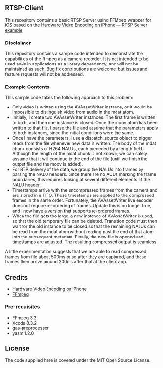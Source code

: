 ## RTSP-Client

This repository contains a basic RTSP Server using FFMpeg wrapper for iOS based on the [Hardware Video Encoding on iPhone — RTSP Server example][1].

### Disclaimer
This repository contains a sample code intended to demonstrate the capabilities of the ffmpeg as a camera recorder. It is not intended to be used as-is in applications as a library dependency, and will not be maintained as such. Bug fix contributions are welcome, but issues and feature requests will not be addressed.

### Example Contents
This sample code takes the following approach to this problem:

- Only video is written using the AVAssetWriter instance, or it would be impossible to distinguish video from audio in the mdat atom.
- Initially, I create two AVAssetWriter instances. The first frame is written to both, and then one instance is closed. Once the moov atom has been written to that file, I parse the file and assume that the parameters apply to both instances, since the initial conditions were the same.
- Once I have the parameters, I use a dispatch_source object to trigger reads from the file whenever new data is written. The body of the mdat chunk consists of H264 NALUs, each preceded by a length field. Although the length of the mdat chunk is not known, we can safely assume that it will continue to the end of the file (until we finish the output file and the moov is added).
- For RTP delivery of the data, we group the NALUs into frames by parsing the NALU headers. Since there are no AUDs marking the frame boundaries, this requires looking at several different elements of the NALU header.
- Timestamps arrive with the uncompressed frames from the camera and are stored in a FIFO. These timestamps are applied to the compressed frames in the same order. Fortunately, the AVAssetWriter live encoder does not require re-ordering of frames. Update this is no longer true, and I now have a version that supports re-ordered frames.
- When the file gets too large, a new instance of AVAssetWriter is used, so that the old temporary file can be deleted. Transition code must then wait for the old instance to be closed so that the remaining NALUs can be read from the mdat atom without reading past the end of that atom into the subsequent metadata. Finally, the new file is opened and timestamps are adjusted. The resulting compressed output is seamless.

A little experimentation suggests that we are able to read compressed frames from file about 500ms or so after they are captured, and these frames then arrive around 200ms after that at the client app.

## Credits
* [Hardware Video Encoding on iPhone][1]
* [FFmpeg][2]

### Pre-requisites
    
- FFmpeg 3.3
- Xcode 8.3.2
- gas-preprocessor
- yasm 1.2.0

## License

The code supplied here is covered under the MIT Open Source License.

[1]: http://www.gdcl.co.uk/2013/02/20/iOS-Video-Encoding.html
[2]: https://www.ffmpeg.org/
